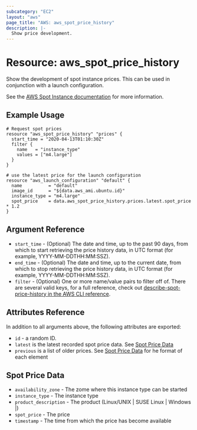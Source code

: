 ```yaml
---
subcategory: "EC2"
layout: "aws"
page_title: "AWS: aws_spot_price_history"
description: |-
  Show price development.
---
```


# Resource: aws_spot_price_history

Show the development of spot instance prices. This can be used in conjunction with a launch configuration.
 
See the [AWS Spot Instance
documentation](https://docs.aws.amazon.com/AWSEC2/latest/UserGuide/using-spot-instances.html)
for more information.


## Example Usage

```hcl
# Request spot prices
resource "aws_spot_price_history" "prices" {
  start_time = "2020-04-13T01:10:30Z"
  filter {
    name   = "instance_type"
    values = ["m4.large"]
  }
}

# use the latest price for the launch configuration
resource "aws_launch_configuration" "default" {
  name          = "default"
  image_id      = "${data.aws_ami.ubuntu.id}"
  instance_type = "m4.large"
  spot_price    = data.aws_spot_price_history.prices.latest.spot_price * 1.2
}

```

## Argument Reference

* `start_time` - (Optional) The date and time, up to the past 90 days, from which to start retrieving the price history data, in UTC format (for example, YYYY-MM-DDTHH:MM:SSZ).
* `end_time` - (Optional) The date and time, up to the current date, from which to stop retrieving the price history data, in UTC format (for example, YYYY-MM-DDTHH:MM:SSZ).
* `filter` - (Optional) One or more name/value pairs to filter off of. There are several valid keys, 
for a full reference, check out [describe-spot-price-history in the AWS CLI reference][1].

## Attributes Reference

In addition to all arguments above, the following attributes are exported:

* `id` - a random ID.
* `latest` is the latest recorded spot price data. See [Spot Price Data](#spot-price-data)
* `previous` is a list of older prices. See [Spot Price Data](#spot-price-data) for he format of each element

## Spot Price Data

* `availability_zone` - The zome where this instance type can be started 
* `instance_type` -  The instance type
* `product_description` - The product (Linux/UNIX | SUSE Linux | Windows |)
* `spot_price` - The price
* `timestamp` - The time from which the price has become available 


[1]: https://docs.aws.amazon.com/AWSEC2/latest/APIReference/API_DescribeSpotPriceHistory.html

